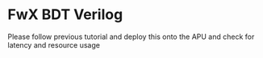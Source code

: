 
# FwX BDT Verilog

Please follow previous tutorial and deploy this onto the APU and check for latency and resource usage